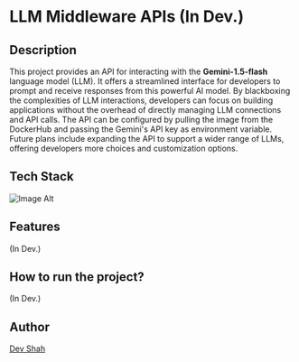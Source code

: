 # LLM Middleware APIs (In Dev.)

## Description

This project provides an API for interacting with the **Gemini-1.5-flash** language model (LLM). It offers a streamlined interface for developers to prompt and receive responses from this powerful AI model. By blackboxing the complexities of LLM interactions, developers can focus on building applications without the overhead of directly managing LLM connections and API calls. The API can be configured by pulling the image from the DockerHub and passing the Gemini's API key as environment variable. Future plans include expanding the API to support a wider range of LLMs, offering developers more choices and customization options.

<!--
### Video Explanation

[![Video Explanation YouTube Link](https://img.youtube.com/vi/t93d8ieZn0Q/0.jpg)](https://www.youtube.com/embed/t93d8ieZn0Q)
-->

## Tech Stack

![Image Alt](https://skillicons.dev/icons?i=nodejs,express,google)

## Features

(In Dev.)

## How to run the project?

(In Dev.)

## Author

[Dev Shah](https://github.com/busycaesar)
